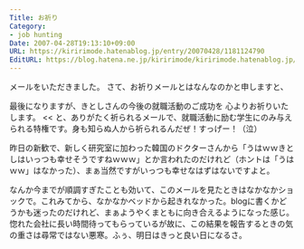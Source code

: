 ```yaml
---
Title: お祈り
Category:
- job hunting
Date: 2007-04-28T19:13:10+09:00
URL: https://kiririmode.hatenablog.jp/entry/20070428/1181124790
EditURL: https://blog.hatena.ne.jp/kiririmode/kiririmode.hatenablog.jp/atom/entry/8454420450078217373
---
```



メールをいただきました。
さて、お祈りメールとはなんなのかと申しますと、
>>
最後になりますが、きとしさんの今後の就職活動のご成功を
心よりお祈りいたします。
<<
と、ありがたく祈られるメールで、就職活動に励む学生にのみ与えられる特権です。身も知らぬ人から祈られるんだぜ！すっげー！（泣）


昨日の新歓で、新しく研究室に加わった韓国のドクターさんから「うはｗｗきとしはいっつも幸せそうですねｗｗｗ」とか言われたのだけれど（ホントは「うはｗｗ」はなかった）、まぁ当然ですがいっつも幸せなはずはないですよと。


なんか今までが順調すぎたことも効いて、このメールを見たときはなかなかショックで。これみてから、なかなかベッドから起きれなかった。blogに書くかどうかも迷ったのだけれど、まぁようやくまともに向き合えるようになった感じ。惚れた会社に長い時間待ってもらっているが故に、この結果を報告するときの気の重さは尋常ではない悪寒。ふぅ、明日はきっと良い日になるさ。
